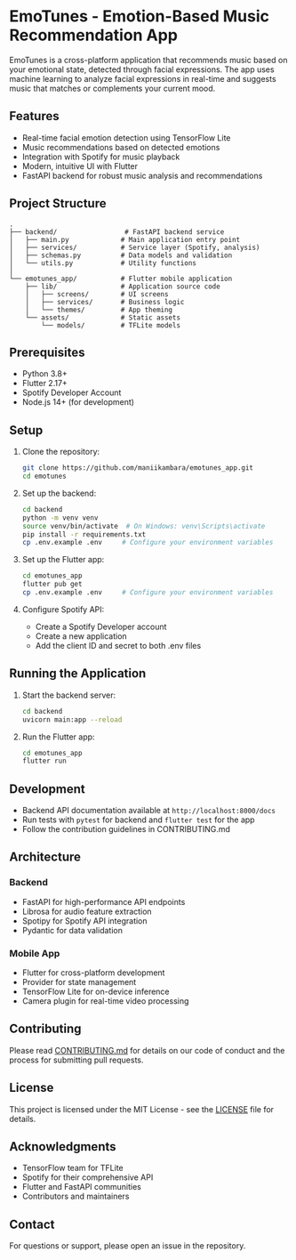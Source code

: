 # EmoTunes - Emotion-Based Music Recommendation App

EmoTunes is a cross-platform application that recommends music based on your emotional state, detected through facial expressions. The app uses machine learning to analyze facial expressions in real-time and suggests music that matches or complements your current mood.

## Features

- Real-time facial emotion detection using TensorFlow Lite
- Music recommendations based on detected emotions
- Integration with Spotify for music playback
- Modern, intuitive UI with Flutter
- FastAPI backend for robust music analysis and recommendations

## Project Structure

```
.
├── backend/                 # FastAPI backend service
│   ├── main.py             # Main application entry point
│   ├── services/           # Service layer (Spotify, analysis)
│   ├── schemas.py          # Data models and validation
│   └── utils.py            # Utility functions
│
└── emotunes_app/           # Flutter mobile application
    ├── lib/                # Application source code
    │   ├── screens/        # UI screens
    │   ├── services/       # Business logic
    │   └── themes/         # App theming
    └── assets/             # Static assets
        └── models/         # TFLite models
```

## Prerequisites

- Python 3.8+
- Flutter 2.17+
- Spotify Developer Account
- Node.js 14+ (for development)

## Setup

1. Clone the repository:
   ```bash
   git clone https://github.com/maniikambara/emotunes_app.git
   cd emotunes
   ```

2. Set up the backend:
   ```bash
   cd backend
   python -m venv venv
   source venv/bin/activate  # On Windows: venv\Scripts\activate
   pip install -r requirements.txt
   cp .env.example .env     # Configure your environment variables
   ```

3. Set up the Flutter app:
   ```bash
   cd emotunes_app
   flutter pub get
   cp .env.example .env     # Configure your environment variables
   ```

4. Configure Spotify API:
   - Create a Spotify Developer account
   - Create a new application
   - Add the client ID and secret to both .env files

## Running the Application

1. Start the backend server:
   ```bash
   cd backend
   uvicorn main:app --reload
   ```

2. Run the Flutter app:
   ```bash
   cd emotunes_app
   flutter run
   ```

## Development

- Backend API documentation available at `http://localhost:8000/docs`
- Run tests with `pytest` for backend and `flutter test` for the app
- Follow the contribution guidelines in CONTRIBUTING.md

## Architecture

### Backend

- FastAPI for high-performance API endpoints
- Librosa for audio feature extraction
- Spotipy for Spotify API integration
- Pydantic for data validation

### Mobile App

- Flutter for cross-platform development
- Provider for state management
- TensorFlow Lite for on-device inference
- Camera plugin for real-time video processing

## Contributing

Please read [CONTRIBUTING.md](CONTRIBUTING.md) for details on our code of conduct and the process for submitting pull requests.

## License

This project is licensed under the MIT License - see the [LICENSE](LICENSE) file for details.

## Acknowledgments

- TensorFlow team for TFLite
- Spotify for their comprehensive API
- Flutter and FastAPI communities
- Contributors and maintainers

## Contact

For questions or support, please open an issue in the repository.